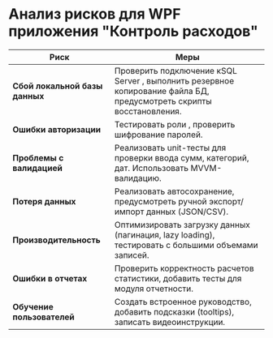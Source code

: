 # Анализ рисков для WPF приложения "Контроль расходов"

| Риск                           | Меры                                                                                                                |
| ------------------------------ | ------------------------------------------------------------------------------------------------------------------- |
| **Сбой локальной базы данных** | Проверить подключение кSQL Server , выполнить резервное копирование файла БД, предусмотреть скрипты восстановления. |
| **Ошибки авторизации**         | Тестировать роли , проверить шифрование паролей.                                                                    |
| **Проблемы с валидацией**      | Реализовать unit-тесты для проверки ввода сумм, категорий, дат. Использовать MVVM-валидацию.                        |
| **Потеря данных**              | Реализовать автосохранение, предусмотреть ручной экспорт/импорт данных (JSON/CSV).                                  |
| **Производительность**         | Оптимизировать загрузку данных (пагинация, lazy loading), тестировать с большими объемами записей.                  |
| **Ошибки в отчетах**           | Проверить корректность расчетов статистики, добавить тесты для модуля отчетности.                                   |
| **Обучение пользователей**     | Создать встроенное руководство, добавить подсказки (tooltips), записать видеоинструкции.                            |

